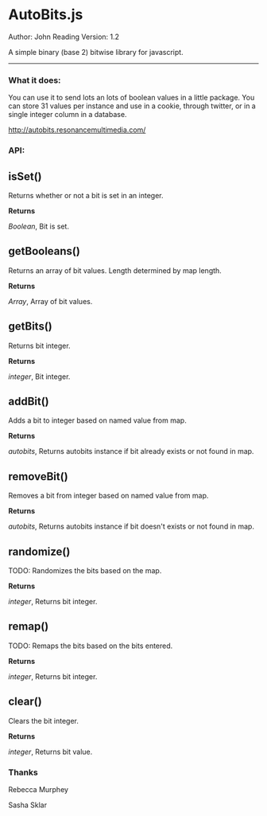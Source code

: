 AutoBits.js
=====================

Author: John Reading
Version: 1.2

A simple binary (base 2) bitwise library for javascript.

----------------------------------------

### What it does:

You can use it to send lots an lots of boolean values in a little package. You can store 31 values per instance and use in a cookie, through twitter, or in a single integer column in a database.

http://autobits.resonancemultimedia.com/ 

### API:

isSet()
-------
Returns whether or not a bit is set in an integer.



**Returns**

*Boolean*,  Bit is set.

getBooleans()
-------------
Returns an array of bit values. Length determined by map length.



**Returns**

*Array*,  Array of bit values.

getBits()
---------
Returns bit integer.



**Returns**

*integer*,  Bit integer.

addBit()
--------
Adds a bit to integer based on named value from map.



**Returns**

*autobits*,  Returns autobits instance if bit already exists or not found in map.

removeBit()
-----------
Removes a bit from integer based on named value from map.



**Returns**

*autobits*,  Returns autobits instance if bit doesn't exists or not found in map.

randomize()
-----------
TODO: Randomizes the bits based on the map.



**Returns**

*integer*,  Returns bit integer.

remap()
-------
TODO: Remaps the bits based on the bits entered.



**Returns**

*integer*,  Returns bit integer.

clear()
-------
Clears the bit integer.



**Returns**

*integer*,  Returns bit value.


### Thanks

Rebecca Murphey

Sasha Sklar
